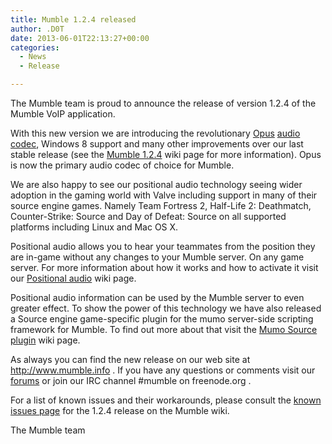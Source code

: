 ```yaml
---
title: Mumble 1.2.4 released
author: .D0T
date: 2013-06-01T22:13:27+00:00
categories:
  - News
  - Release

---
```

The Mumble team is proud to announce the release of version 1.2.4 of the Mumble VoIP application.

With this new version we are introducing the revolutionary [Opus][1] [audio codec][2], Windows 8 support and many other improvements over our last stable release (see the [Mumble 1.2.4][3] wiki page for more information). Opus is now the primary audio codec of choice for Mumble.

<!--more-->

We are also happy to see our positional audio technology seeing wider adoption in the gaming world with Valve including support in many of their source engine games. Namely Team Fortress 2, Half-Life 2: Deathmatch, Counter-Strike: Source and Day of Defeat: Source on all supported platforms including Linux and Mac OS X.

Positional audio allows you to hear your teammates from the position they are in-game without any changes to your Mumble server. On any game server. For more information about how it works and how to activate it visit our [Positional audio][4] wiki page.

Positional audio information can be used by the Mumble server to even greater effect. To show the power of this technology we have also released a Source engine game-specific plugin for the mumo server-side scripting framework for Mumble. To find out more about that visit the [Mumo Source plugin][5] wiki page.

As always you can find the new release on our web site at <http://www.mumble.info> . If you have any questions or comments visit our [forums][6] or join our IRC channel #mumble on freenode.org .

For a list of known issues and their workarounds, please consult the [known issues page][7] for the 1.2.4 release on the Mumble wiki.

The Mumble team

 [1]: http://www.opus-codec.org/
 [2]: http://en.wikipedia.org/wiki/Audio_codec
 [3]: http://mumble.sourceforge.net/1.2.4
 [4]: http://mumble.sourceforge.net/Positional-Audio
 [5]: http://mumble.sourceforge.net/Mumo_source
 [6]: https://sourceforge.net/apps/phpbb/mumble/
 [7]: http://mumble.sourceforge.net/1.2.4_Known_Issues

